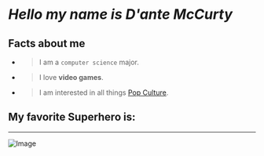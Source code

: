 # *Hello my name is D'ante McCurty*
## Facts about me
* > I am a `computer science` major.
* > I love **video games**.
* > I am interested in all things [Pop Culture](https://popculture.com/).

## My favorite Superhero is:
---
![Image](http://hdqwalls.com/wallpapers/spider-man-1b.jpg)

